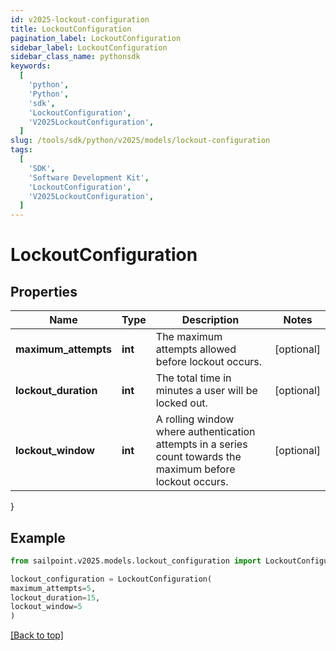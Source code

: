 ```yaml
---
id: v2025-lockout-configuration
title: LockoutConfiguration
pagination_label: LockoutConfiguration
sidebar_label: LockoutConfiguration
sidebar_class_name: pythonsdk
keywords:
  [
    'python',
    'Python',
    'sdk',
    'LockoutConfiguration',
    'V2025LockoutConfiguration',
  ]
slug: /tools/sdk/python/v2025/models/lockout-configuration
tags:
  [
    'SDK',
    'Software Development Kit',
    'LockoutConfiguration',
    'V2025LockoutConfiguration',
  ]
---
```


# LockoutConfiguration

## Properties

| Name | Type | Description | Notes |
| --- | --- | --- | --- |
| **maximum_attempts** | **int** | The maximum attempts allowed before lockout occurs. | [optional] |
| **lockout_duration** | **int** | The total time in minutes a user will be locked out. | [optional] |
| **lockout_window** | **int** | A rolling window where authentication attempts in a series count towards the maximum before lockout occurs. | [optional] |

}

## Example

```python
from sailpoint.v2025.models.lockout_configuration import LockoutConfiguration

lockout_configuration = LockoutConfiguration(
maximum_attempts=5,
lockout_duration=15,
lockout_window=5
)

```

[[Back to top]](#)
